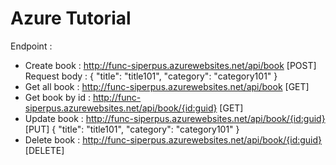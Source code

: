 # Azure Tutorial

Endpoint :
- Create book : http://func-siperpus.azurewebsites.net/api/book [POST]
Request body :
{
    "title": "title101",
    "category": "category101"
}
- Get all book : http://func-siperpus.azurewebsites.net/api/book [GET]
- Get book by id : http://func-siperpus.azurewebsites.net/api/book/{id:guid} [GET]
- Update book : http://func-siperpus.azurewebsites.net/api/book/{id:guid} [PUT]
{
    "title": "title101",
    "category": "category101"
}
- Delete book : http://func-siperpus.azurewebsites.net/api/book/{id:guid} [DELETE]
